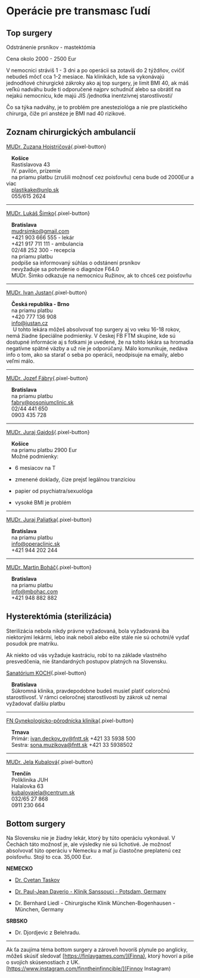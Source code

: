 # Operácie pre transmasc ľudí

## Top surgery
Odstránenie prsníkov - mastektómia

Cena okolo 2000 - 2500 Eur

V nemocnici stráviš 1 - 3 dni a po operácii sa zotavíš do 2 týždňov, cvičiť nebudeš môcť cca 1-2 mesiace. Na klinikách, kde sa vykonávajú jednodňové chirurgické zákroky ako aj top surgery, je limit BMI 40, ak máš veľkú nadváhu bude ti odporučené najprv schudnúť alebo sa obrátiť na nejakú nemocnicu, kde majú JIS /jednotka inentzívnej starostlivosti/

Čo sa týka nadváhy, je to problém pre anesteziológa a nie pre plastického chirurga, čiže pri anstéze je BMI nad 40 rizikové.

## Zoznam chirurgických ambulancií

[MUDr. Zuzana Hojstričová](https://www.unlp.sk/ambulancia/ambulancia-plastickej-chirurgie-c-1/){.pixel-button}

&emsp;**Košice**  
&emsp;Rastislavova 43  
&emsp;IV. pavilón, prízemie  
&emsp;na priamu platbu (zrušili možnosť cez poisťovňu) cena bude od 2000Eur a viac  
&emsp;plastikake@unlp.sk  
&emsp;055/615 2624  

* * *

[MUDr. Lukáš Šimko](https://www.lukassimko.sk){.pixel-button}

&emsp;**Bratislava**  
&emsp;​mudrsimko@gmail.com  
&emsp;+421 903 666 555 - lekár  
&emsp;+421 917 711 111 - ambulancia  
&emsp;02/48 252 300 - recepcia  
&emsp;na priamu platbu  
&emsp;podpíše sa informovaný súhlas o odstánení prsníkov   
&emsp;nevyžaduje sa potvrdenie o diagnóze F64.0  
&emsp;MUDr. Šimko odkazuje na nemocnicu Ružinov, ak to chceš cez poisťovňu  

* * *

[MUDr. Ivan Justan](https://www.justan.cz/){.pixel-button}

&emsp;**Česká republika - Brno**  
&emsp;na priamu platbu  
&emsp;+420 777 136 908  
&emsp;​info@justan.cz  
&emsp; U tohto lekára môžeš absolvovať top surgery aj vo veku 16-18 rokov, nemá žiadne špeciálne podmienky. V českej FB FTM skupine, kde sú dostupné informácie aj s fotkami je uvedené, že na tohto lekára sa hromadia negatívne spätné väzby a už nie je odporúčaný. Málo komunikuje, nedáva info o tom, ako sa starať o seba po operácii, neodpisuje na emaily, alebo veľmi málo.

* * *

[MUDr. Jozef Fábry](https://www.posoniumclinic.sk){.pixel-button}

&emsp;**Bratislava**  
&emsp;na priamu platbu  
&emsp;fabry@posoniumclinic.sk  
&emsp;02/44 441 650  
&emsp;0903 435 728  

* * *

[MUDr. Juraj Gajdoš](https://www.envyclinic.sk/sk/o-klinike/odbornici-a-personal/juraj-gajdos-mba){.pixel-button}

&emsp;**Košice**  
&emsp;na priamu platbu 2900 Eur  
&emsp;Možné podmienky:  

- 6 mesiacov na T

- zmenené doklady, čize prejsť legálnou tranzíciou

- papier od psychiatra/sexuológa

- vysoké BMI je problém

* * *

[MUDr. Juraj Paliatka](https://www.​operaclinic.sk/){.pixel-button}

&emsp;**Bratislava**  
&emsp;na priamu platbu  
&emsp;info@operaclinic.sk  
&emsp;+421 944 202 244  

* * *

[MUDr. Martin Boháč](https://www.mbohac.sk/){.pixel-button}

&emsp;**Bratislava**  
&emsp;na priamu platbu  
&emsp;info@mbohac.com  
&emsp;+421 948 882 882  

## Hysterektómia (sterilizácia)

Sterilizácia nebola nikdy právne vyžadovaná, bola vyžadovaná iba niektorými lekármi, lebo inak neboli alebo ešte stále nie sú ochotní/é vydať posudok pre matriku.

Ak niekto od vás vyžaduje kastráciu, robí to na základe vlastného presvedčenia, nie štandardných postupov platných na Slovensku.

[Sanatórium KOCH](https://www.sanatoriumkoch.sk/){.pixel-button}

&emsp;**Bratislava**  
&emsp;Súkromná klinika, pravdepodobne budeš musieť platiť celoročnú starostlivosť. V rámci celoročnej starostlivosti by zákrok už nemal vyžadovať ďalšiu platbu

* * *

[FN Gynekologicko-pôrodnícka klinika](https://fntt.sk/kliniky/gynekologicko-porodnicka-klinika/){.pixel-button}

&emsp;**Trnava**  
&emsp;Primár: ivan.deckov_gy@fntt.sk +421 33 5938 500  
&emsp;Sestra: sona.muzikova@fntt.sk +421 33 5938502  

* * *

[MUDr. Jela Kubalová](https://www.poliklinikajuh.sk/dalsie-sluzby/){.pixel-button}

&emsp;**Trenčín**  
&emsp;Poliklinika JUH  
&emsp;Halalovka 63  
&emsp;kubalovajela@centrum.sk  
&emsp;032/65 27 868  
&emsp;0911 230 664  

## Bottom surgery

Na Slovensku nie je žiadny lekár, ktorý by túto operáciu vykonával. V Čechách táto možnosť je, ale výsledky nie sú lichotivé.
Je možnosť absolvovať túto operáciu v Nemecku a mať ju čiastočne preplatenú cez poisťovňu. Stojí to cca. 35,000 Eur. 

**NEMECKO**  

- [Dr. Cvetan Taskov](https://www.facebook.com/Dr.CvetanTaskov)

- [Dr. Paul-Jean Daverio - Klinik Sanssouci - Potsdam, Germany](https://www.meoclinic.de/fachaerzte/paul-jean-daverio/)

- ​Dr. Bernhard Liedl - Chirurgische Klinik München-Bogenhausen - München, Germany

**​SRBSKO**  

- Dr. Djordjevic z Belehradu. 

* * *

Ak ťa zaujíma téma bottom surgery a zároveň hovoríš plynule po anglicky, môžeš skúsiť sledovať [https://finlaygames.com/](Finna), ktorý hovorí a píše o svojích skúsenostiach z UK. [https://www.instagram.com/finntheinfinncible/](Finnov Instagram)
